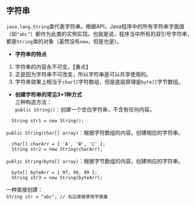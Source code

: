 ## 字符串
`java.lang.String`类代表字符串。根据API，Java程序中的所有字符串字面值（如`"abc"`）都作为此类的实例实现。也就是说，程序当中所有的双引号字符串，都是`String`类的对象（虽然没有`new`，但是也是）。
- **字符串的特点**
1. 字符串的内容永不可变。【重点】
2. 正是因为字符串不可改变，所以字符串是可以共享使用的。
3. 字符串效果上相当于`char[]`字符数组，但是底层原理是`byte[]`字节数组。
- **创建字符串的常见3+1种方式**   
三种构造方法：   
`public String()`：创建一个空白字符串，不含有任何内容。  
```
  String str1 = new String();
```
`public String(char[] array)`：根据字符数组的内容，创建相应的字符串。
```
  char[] charArr = { 'A', 'B', 'C' };
  String str2 = new String(charArr);
```
`public String(byte[] array)`：根据字节数组的内容，创建响应的字符串。 
```
  byte[] byteArr = { 97, 98, 99 };
  String str3 = new String(byteArr);
```
一种直接创建：   
`String str = "abc"; // 右边直接使用字面量`
